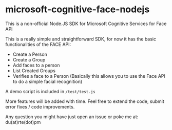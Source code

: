 # microsoft-cognitive-face-nodejs
This is a non-official Node.JS SDK for Microsoft Cognitive Services for Face API

This is a really simple and straightforward SDK, for now it has the basic functionalities of the FACE API:
- Create a Person
- Create a Group
- Add faces to a person
- List Created Groups
- Verifies a face to a Person
(Basically this allows you to use the Face API to do a simple facial recognition)

A demo script is included in `/test/test.js`

More features will be added with time.
Feel free to extend the code, submit error fixes / code improvements.

Any question you might have just open an issue or poke me at: du(at)rte(dot)pm